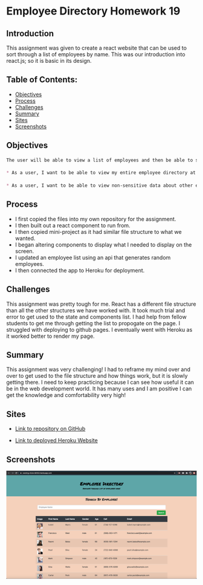 # Employee Directory Homework 19  

## Introduction  

This assignment was given to create a react website that can be used to sort through a list of employees by name. This was our introduction into react.js; so it is basic in its design.

## Table of Contents:  
* [Objectives](#Objectives)
* [Process](#Process)
* [Challenges](#Challenges)
* [Summary](#Summary)
* [Sites](#Sites)
* [Screenshots](#Screenshots)

## Objectives  

```md
The user will be able to view a list of employees and then be able to search by name.  

* As a user, I want to be able to view my entire employee directory at once so that I have quick access to their information.  

* As a user, I want to be able to view non-sensitive data about other employees. It would be particularly helpful to be able to filter employees by name.
```

## Process  

* I first copied the files into my own repository for the assignment.  
* I then built out a react component to run from.  
* I then copied mini-project as it had similar file structure to what we wanted.  
* I began altering components to display what I needed to display on the screen.  
* I updated an employee list using an api that generates random employees.  
* I then connected the app to Heroku for deployment.  

## Challenges  

This assignment was pretty tough for me. React has a different file structure than all the other structures we have worked with. It took much trial and error to get used to the state and components list. I had help from fellow students to get me through getting the list to propogate on the page. I struggled with deploying to github pages. I eventually went with Heroku as it worked better to render my page.  

## Summary  

This assignment was very challenging! I had to reframe my mind over and over to get used to the file structure and how things work, but it is slowly getting there. I need to keep practicing because I can see how useful it can be in the web development world. It has many uses and I am positive I can get the knowledge and comfortability very high!  

## Sites  

* [Link to repository on GitHub](https://github.com/j-midgley13/employee-directory-hw19)  

* [Link to deployed Heroku Website](https://evening-shore-66163.herokuapp.com/)  

## Screenshots  

![screenshot](./public/emp-search.png)  